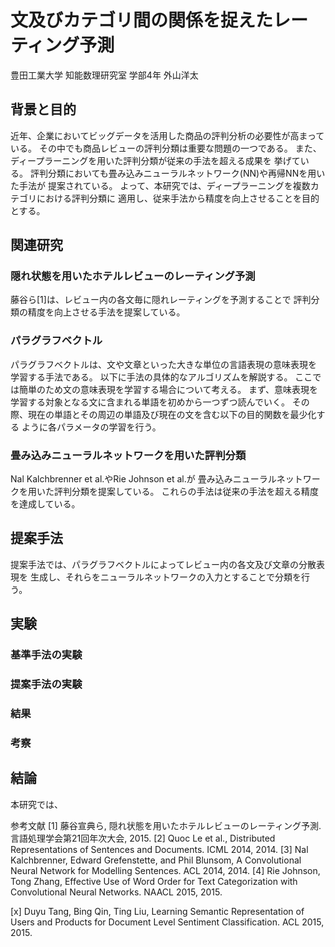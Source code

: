 # 文及びカテゴリ間の関係を捉えたレーティング予測

豊田工業大学 知能数理研究室 学部4年 外山洋太



## 背景と目的

 近年、企業においてビッグデータを活用した商品の評判分析の必要性が高まっている。
その中でも商品レビューの評判分類は重要な問題の一つである。
 また、ディープラーニングを用いた評判分類が従来の手法を超える成果を
挙げている。
評判分類においても畳み込みニューラルネットワーク(NN)や再帰NNを用いた手法が
提案されている。
 よって、本研究では、ディープラーニングを複数カテゴリにおける評判分類に
適用し、従来手法から精度を向上させることを目的とする。


## 関連研究

### 隠れ状態を用いたホテルレビューのレーティング予測

 藤谷ら[1]は、レビュー内の各文毎に隠れレーティングを予測することで
評判分類の精度を向上させる手法を提案している。

### パラグラフベクトル

 パラグラフベクトルは、文や文章といった大きな単位の言語表現の意味表現を
学習する手法である。
 以下に手法の具体的なアルゴリズムを解説する。
ここでは簡単のため文の意味表現を学習する場合について考える。
まず、意味表現を学習する対象となる文に含まれる単語を初めから一つずつ読んでいく。
その際、現在の単語とその周辺の単語及び現在の文を含む以下の目的関数を最少化する
ように各パラメータの学習を行う。
<!--
単語の意味表現と同時にその単語の属する文や文章の意味表現を同時に
学習する。このとき、
-->

### 畳み込みニューラルネットワークを用いた評判分類

 Nal Kalchbrenner et al.やRie Johnson et al.が
畳み込みニューラルネットワークを用いた評判分類を提案している。
これらの手法は従来の手法を超える精度を達成している。



## 提案手法

 提案手法では、パラグラフベクトルによってレビュー内の各文及び文章の分散表現を
生成し、それらをニューラルネットワークの入力とすることで分類を行う。






## 実験

### 基準手法の実験


### 提案手法の実験


### 結果


### 考察



## 結論

 本研究では、




参考文献
[1] 藤谷宣典ら,
    隠れ状態を用いたホテルレビューのレーティング予測.
    言語処理学会第21回年次大会, 2015.
[2] Quoc Le et al.,
    Distributed Representations of Sentences and Documents.
    ICML 2014, 2014.
[3] Nal Kalchbrenner, Edward Grefenstette, and Phil Blunsom,
    A Convolutional Neural Network for Modelling Sentences.
    ACL 2014, 2014.
[4] Rie Johnson, Tong Zhang,
    Effective Use of Word Order for Text Categorization with Convolutional
    Neural Networks.
    NAACL 2015, 2015.

[x] Duyu Tang, Bing Qin, Ting Liu,
    Learning Semantic Representation of Users and Products for Document Level
    Sentiment Classification.
    ACL 2015, 2015.
